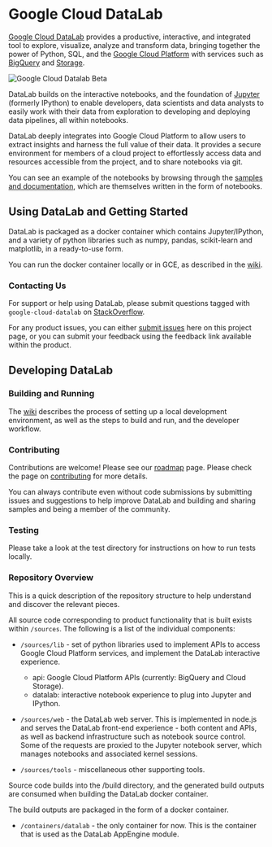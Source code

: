 # Google Cloud DataLab

[Google Cloud DataLab](https://cloud.google.com/datalab) provides a productive, interactive, and
integrated tool to explore, visualize, analyze and transform data, bringing together the power of
Python, SQL, and the [Google Cloud Platform](https://cloud.google.com) with services such as
[BigQuery](https://cloud.google.com/bigquery) and [Storage](https://cloud.google.com/storage).

![Google Cloud Datalab Beta](docs/screenshot.png)

DataLab builds on the interactive notebooks, and the foundation of [Jupyter](http://jupyter.org)
(formerly IPython) to enable developers, data scientists and data analysts to easily work with
their data from exploration to developing and deploying data pipelines, all within notebooks.

DataLab deeply integrates into Google Cloud Platform to allow users to extract insights and harness
the full value of their data. It provides a secure environment for members of a cloud project
to effortlessly access data and resources accessible from the project, and to share notebooks via
git.

You can see an example of the notebooks by browsing through the
[samples and documentation](https://github.com/googledatalab/notebooks),
which are themselves written in the form of notebooks.


## Using DataLab and Getting Started

DataLab is packaged as a docker container which contains Jupyter/IPython, and a variety of python
libraries such as numpy, pandas, scikit-learn and matplotlib, in a ready-to-use form.

You can run the docker container locally or in GCE, as described in the
[wiki](https://github.com/googledatalab/datalab/wiki/Getting-Started).

### Contacting Us

For support or help using DataLab, please submit questions tagged with `google-cloud-datalab` on [StackOverflow](http://stackoverflow.com/questions/tagged/google-cloud-datalab).

For any product issues, you can either [submit issues](https://github.com/googledatalab/datalab/issues)
here on this project page, or you can submit your feedback using the feedback link available
within the product.


## Developing DataLab

### Building and Running

The [wiki](https://github.com/googledatalab/datalab/wiki/Development-Environment) describes
the process of setting up a local development environment, as well as the steps to build and run,
and the developer workflow.

### Contributing

Contributions are welcome! Please see our [roadmap](https://github.com/googledatalab/datalab/wiki/Roadmap)
page. Please check the page on [contributing](https://github.com/googledatalab/datalab/blob/master/CONTRIBUTING.md)
for more details.

You can always contribute even without code submissions by submitting issues and suggestions to
help improve DataLab and building and sharing samples and being a member of the community.

### Testing

Please take a look at the test directory for instructions on how to run tests locally.

### Repository Overview

This is a quick description of the repository structure to help understand and
discover the relevant pieces.

All source code corresponding to product functionality that is built exists
within `/sources`. The following is a list of the individual components:

* `/sources/lib` - set of python libraries used to implement APIs to access Google
  Cloud Platform services, and implement the DataLab interactive experience.
  - api: Google Cloud Platform APIs (currently: BigQuery and Cloud Storage).
  - datalab: interactive notebook experience to plug into Jupyter and IPython.

* `/sources/web` - the DataLab web server. This is implemented in node.js and
  serves the DataLab front-end experience - both content and APIs, as well as backend
  infrastructure such as notebook source control.
  Some of the requests are proxied to the Jupyter notebook server, which manages notebooks and
  associated kernel sessions.

* `/sources/tools` - miscellaneous other supporting tools.

Source code builds into the /build directory, and the generated build outputs are
consumed when building the DataLab docker container.

The build outputs are packaged in the form of a docker container.

* `/containers/datalab` - the only container for now. This is the container that is used as the
  DataLab AppEngine module.

